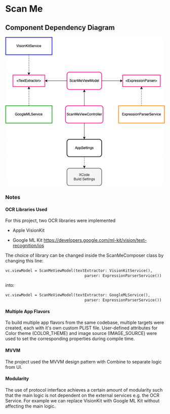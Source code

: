 # Scan Me

## Component Dependency Diagram

![ScanMe](ScanMe.png)

### **Notes**

#### **OCR Libraries Used**

For this project, two OCR libraries were implemented

- Apple VisionKit
  
- Google ML Kit
<https://developers.google.com/ml-kit/vision/text-recognition/ios>

The choice of library can be changed inside the ScanMeComposer class by changing this line:

    vc.viewModel = ScanMeViewModel(textExtractor: VisionKitService(),
                                       parser: ExpressionParserService())
into:

    vc.viewModel = ScanMeViewModel(textExtractor: GoogleMLService(),
                                       parser: ExpressionParserService())

#### **Multiple App Flavors**

To build multiple app flavors from the same codebase, multiple targets were created, each with it's own custom PLIST file. User-defined attributes for Color theme (COLOR_THEME) and image source (IMAGE_SOURCE) were used to set the corresponding properties during compile time.

#### **MVVM**

The project used the MVVM design pattern with Combine to separate logic from UI.

#### **Modularity**

The use of protocol interface achieves a certain amount of modularity such that the main logic is not dependent on the external services e.g. the OCR Service. For example we can replace VisionKit with Google ML Kit without affecting the main logic.
